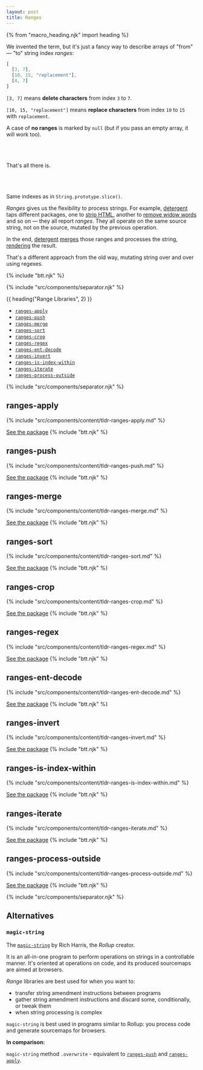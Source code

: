 ```yaml
---
layout: post
title: Ranges
---
```


{% from "macro_heading.njk" import heading %}

We invented the term, but it's just a fancy way to describe arrays of "from" — "to" string index _ranges_:

```js
[
  [3, 7],
  [10, 15, "replacement"],
  [4, 7]
]
```

`[3, 7]` means **delete characters** from index `3` to `7`.

`[10, 15, "replacement"]` means **replace characters** from index `10` to `15` with `replacement`.

A case of **no ranges** is marked by `null` (but if you pass an empty array, it will work too).

<br/>
<br/>
<br/>

<div class="tac">That's all there is.</div>

<br/>
<br/>
<br/>

Same indexes as in `String.prototype.slice()`.

_Ranges_ gives us the flexibility to process strings. For example, [detergent](/os/detergent/) taps different packages, one to [strip HTML](/os/string-strip-html/), another to [remove widow words](/os/string-remove-widows/) and so on — they all report _ranges_. They all operate on the same source string, not on the source, mutated by the previous operation.

In the end, [detergent](/os/detergent/) [merges](#ranges-merge) those ranges and processes the string, [rendering](#ranges-apply) the result.

That's a different approach from the old way, mutating string over and over using regexes.

{% include "btt.njk" %}

{% include "src/components/separator.njk" %}

<div class="toc-container">
{{ heading("Range Libraries", 2) }}

 - [`ranges-apply`](#ranges-apply)
 - [`ranges-push`](#ranges-push)
 - [`ranges-merge`](#ranges-merge)
 - [`ranges-sort`](#ranges-sort)
 - [`ranges-crop`](#ranges-crop)
 - [`ranges-regex`](#ranges-regex)
 - [`ranges-ent-decode`](#ranges-ent-decode)
 - [`ranges-invert`](#ranges-invert)
 - [`ranges-is-index-within`](#ranges-is-index-within)
 - [`ranges-iterate`](#ranges-iterate)
 - [`ranges-process-outside`](#ranges-process-outside)

</div>

{% include "src/components/separator.njk" %}

## ranges-apply

{% include "src/components/content/tldr-ranges-apply.md" %}

<a href="/os/ranges-apply/" class="button">See the package</a>
{% include "btt.njk" %}

## ranges-push

{% include "src/components/content/tldr-ranges-push.md" %}

<a href="/os/ranges-push/" class="button">See the package</a>
{% include "btt.njk" %}

## ranges-merge

{% include "src/components/content/tldr-ranges-merge.md" %}

<a href="/os/ranges-merge/" class="button">See the package</a>
{% include "btt.njk" %}

## ranges-sort

{% include "src/components/content/tldr-ranges-sort.md" %}

<a href="/os/ranges-sort/" class="button">See the package</a>
{% include "btt.njk" %}

## ranges-crop

{% include "src/components/content/tldr-ranges-crop.md" %}

<a href="/os/ranges-crop/" class="button">See the package</a>
{% include "btt.njk" %}

## ranges-regex

{% include "src/components/content/tldr-ranges-regex.md" %}

<a href="/os/ranges-regex/" class="button">See the package</a>
{% include "btt.njk" %}

## ranges-ent-decode

{% include "src/components/content/tldr-ranges-ent-decode.md" %}

<a href="/os/ranges-ent-decode/" class="button">See the package</a>
{% include "btt.njk" %}

## ranges-invert

{% include "src/components/content/tldr-ranges-invert.md" %}

<a href="/os/ranges-invert/" class="button">See the package</a>
{% include "btt.njk" %}

## ranges-is-index-within

{% include "src/components/content/tldr-ranges-is-index-within.md" %}

<a href="/os/ranges-is-index-within/" class="button">See the package</a>
{% include "btt.njk" %}

## ranges-iterate

{% include "src/components/content/tldr-ranges-iterate.md" %}

<a href="/os/ranges-iterate/" class="button">See the package</a>
{% include "btt.njk" %}

## ranges-process-outside

{% include "src/components/content/tldr-ranges-process-outside.md" %}

<a href="/os/ranges-process-outside/" class="button">See the package</a>
{% include "btt.njk" %}

{% include "src/components/separator.njk" %}

## Alternatives

### `magic-string`

The [`magic-string`](https://github.com/rich-harris/magic-string) by Rich Harris, the _Rollup_ creator.

It is an all-in-one program to perform operations on strings in a controllable manner. It's oriented at operations on code, and its produced sourcemaps are aimed at browsers.

_Range_ libraries are best used for when you want to:

  - transfer string amendment instructions between programs
  - gather string amendment instructions and discard some, conditionally, or tweak them
  - when string processing is complex

`magic-string` is best used in programs similar to Rollup: you process code and generate sourcemaps for browsers.

**In comparison:**

`magic-string` method `.overwrite` - equivalent to [`ranges-push`](#ranges-push) and [`ranges-apply`](#ranges-apply).
